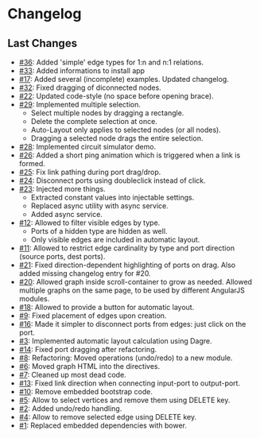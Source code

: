 # Changelog

## Last Changes
- [#36](https://github.com/x1B/nbe/issues/36): Added 'simple' edge types for 1:n and n:1 relations.
- [#33](https://github.com/x1B/nbe/issues/33): Added informations to install app
- [#17](https://github.com/x1B/nbe/issues/17): Added several (incomplete) examples. Updated changelog.
- [#32](https://github.com/x1B/nbe/issues/32): Fixed dragging of diconnected nodes.
- [#22](https://github.com/x1B/nbe/issues/22): Updated code-style (no space before opening brace).
- [#29](https://github.com/x1B/nbe/issues/29): Implemented multiple selection.
  * Select multiple nodes by dragging a rectangle.
  * Delete the complete selection at once.
  * Auto-Layout only applies to selected nodes (or all nodes).
  * Dragging a selected node drags the entire selection.
- [#28](https://github.com/x1B/nbe/issues/28): Implemented circuit simulator demo.
- [#26](https://github.com/x1B/nbe/issues/26): Added a short ping animation which is triggered when a link is formed.
- [#25](https://github.com/x1B/nbe/issues/25): Fix link pathing during port drag/drop.
- [#24](https://github.com/x1B/nbe/issues/24): Disconnect ports using doubleclick instead of click.
- [#23](https://github.com/x1B/nbe/issues/23): Injected more things.
  * Extracted constant values into injectable settings.
  * Replaced async utility with async service.
  * Added async service.
- [#12](https://github.com/x1B/nbe/issues/12): Allowed to filter visible edges by type.
  * Ports of a hidden type are hidden as well.
  * Only visible edges are included in automatic layout.
- [#11](https://github.com/x1B/nbe/issues/11): Allowed to restrict edge cardinality by type and port direction (source ports, dest ports).
- [#21](https://github.com/x1B/nbe/issues/21):
  Fixed direction-dependent highlighting of ports on drag.
  Also added missing changelog entry for #20.
- [#20](https://github.com/x1B/nbe/issues/20):
  Allowed graph inside scroll-container to grow as needed.
  Allowed multiple graphs on the same page, to be used by different AngularJS modules.
- [#18](https://github.com/x1B/nbe/issues/18): Allowed to provide a button for automatic layout.
- [#9](https://github.com/x1B/nbe/issues/9): Fixed placement of edges upon creation.
- [#16](https://github.com/x1B/nbe/issues/16): Made it simpler to disconnect ports from edges: just click on the port.
- [#3](https://github.com/x1B/nbe/issues/3): Implemented automatic layout calculation using Dagre.
- [#14](https://github.com/x1B/nbe/issues/14): Fixed port dragging after refactoring.
- [#8](https://github.com/x1B/nbe/issues/8): Refactoring: Moved operations (undo/redo) to a new module.
- [#6](https://github.com/x1B/nbe/issues/6): Moved graph HTML into the directives.
- [#7](https://github.com/x1B/nbe/issues/7): Cleaned up most dead code.
- [#13](https://github.com/x1B/nbe/issues/13): Fixed link direction when connecting input-port to output-port.
- [#10](https://github.com/x1B/nbe/issues/10): Remove embedded bootstrap code.
- [#5](https://github.com/x1B/nbe/issues/5): Allow to select vertices and remove them using DELETE key.
- [#2](https://github.com/x1B/nbe/issues/2): Added undo/redo handling.
- [#4](https://github.com/x1B/nbe/issues/4): Allow to remove selected edge using DELETE key.
- [#1](https://github.com/x1B/nbe/issues/1): Replaced embedded dependencies with bower.
